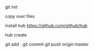 git init

copy over files

install hub https://github.com/github/hub

hub create <reponame>

git add .
git commit
git push origin master

